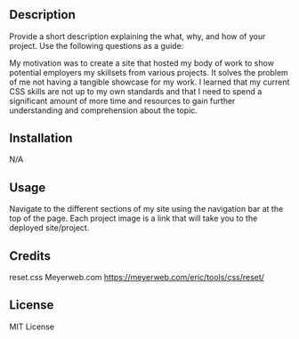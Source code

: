# <Your-Project-Title>

## Description

Provide a short description explaining the what, why, and how of your project. Use the following questions as a guide:

My motivation was to create a site that hosted my body of work to show potential employers my skillsets from various projects. It solves the problem of me not having a tangible showcase for my work. I learned that my current CSS skills are not up to my own standards and that I need to spend a significant amount of more time and resources to gain further understanding and comprehension about the topic.


## Installation

N/A

## Usage

Navigate to the different sections of my site using the navigation bar at the top of the page. Each project image is a link that will take you to the deployed site/project.

## Credits

reset.css Meyerweb.com
https://meyerweb.com/eric/tools/css/reset/

## License

MIT License